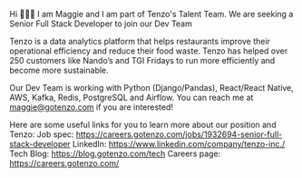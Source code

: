 Hi 🙋🏻‍♀️ I am Maggie and I am part of Tenzo's Talent Team. 
We are seeking a Senior Full Stack Developer to join our Dev Team

Tenzo is a data analytics platform that helps restaurants improve their operational efficiency and reduce their food waste. 
Tenzo has helped over 250 customers like Nando’s and TGI Fridays to run more efficiently and become more sustainable.

Our Dev Team is working with Python (Django/Pandas), React/React Native, AWS, Kafka, Redis, PostgreSQL and Airflow.
You can reach me at maggie@gotenzo.com if you are interested!

Here are some useful links for you to learn more about our position and Tenzo:
Job spec: https://careers.gotenzo.com/jobs/1932694-senior-full-stack-developer
LinkedIn: https://www.linkedin.com/company/tenzo-inc./
Tech Blog: https://blog.gotenzo.com/tech
Careers page: https://careers.gotenzo.com/
